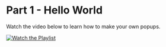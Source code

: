 # Part 1 - Hello World

Watch the video below to learn how to make your own popups.

[![Watch the Playlist](https://i.ytimg.com/vi/XMjqYjwTdYk/hqdefault.jpg?sqp=-oaymwEnCNACELwBSFryq4qpAxkIARUAAIhCGAHYAQHiAQoIGBACGAY4AUAB&rs=AOn4CLAowpZw8OUje98OLOmC85JMur4Z2Q)](https://www.youtube.com/playlist?list=PL5S23FLspYDiZhNBZZnRk5C5qAc-gjln-)

